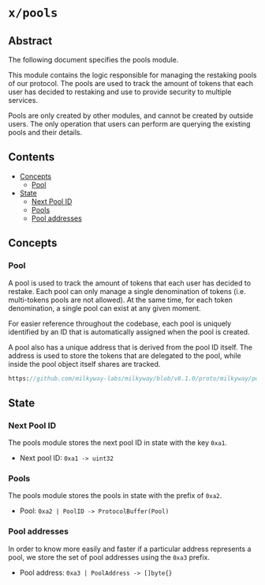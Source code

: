 # `x/pools`

## Abstract

The following document specifies the pools module.

This module contains the logic responsible for managing the restaking pools of our protocol. The pools are used to
track the amount of tokens that each user has decided to restaking and use to provide security to multiple services.

Pools are only created by other modules, and cannot be created by outside users. The only operation that users can
perform are querying the existing pools and their details.

## Contents

* [Concepts](#concepts)
   * [Pool](#pool)
* [State](#state)
   * [Next Pool ID](#next-pool-id)
   * [Pools](#pools)
   * [Pool addresses](#pool-addresses)

## Concepts

### Pool

A pool is used to track the amount of tokens that each user has decided to restake. Each pool can only manage a single
denomination of tokens (i.e. multi-tokens pools are not allowed). At the same time, for each token denomination, a
single pool can exist at any given moment.

For easier reference throughout the codebase, each pool is uniquely identified by an ID that is automatically assigned
when the pool is created.

A pool also has a unique address that is derived from the pool ID itself. The address is used to store the tokens that
are delegated to the pool, while inside the pool object itself shares are tracked.

```protobuf reference
https://github.com/milkyway-labs/milkyway/blob/v8.1.0/proto/milkyway/pools/v1/models.proto#L10-L35
```

## State

### Next Pool ID

The pools module stores the next pool ID in state with the key `0xa1`.

* Next pool ID: `0xa1 -> uint32`

### Pools

The pools module stores the pools in state with the prefix of `0xa2`.

* Pool: `0xa2 | PoolID -> ProtocolBuffer(Pool)`

### Pool addresses

In order to know more easily and faster if a particular address represents a pool, we store the set of pool addresses
using the `0xa3` prefix.

* Pool address: `0xa3 | PoolAddress -> []byte{}`
